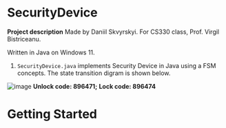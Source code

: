 # SecurityDevice
**Project description**
Made by Daniil Skvyrskyi. For CS330 class, Prof. Virgil Bistriceanu.

Written in Java on Windows 11.

1. `SecurityDevice.java` implements Security Device in Java using a FSM concepts. The state transition digram is shown below. 


![image](https://user-images.githubusercontent.com/92537265/203469995-a9fdbe96-3eb6-4ab7-b100-411564d7193c.png)
**Unlock code: 896471;**
     **Lock code: 896474**

# Getting Started

